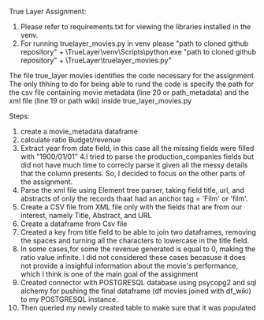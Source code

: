 True Layer Assignment:
1. Please refer to requirements.txt for viewing the libraries installed in the venv.
2. For running truelayer_movies.py in venv please "path to cloned github repository" + \TrueLayer\venv\Scripts\python.exe  "path to cloned github repository" + \TrueLayer\truelayer_movies.py"

The file true_layer movies identifies the code necessary for the assignment. The only thhing to do for being able to rund the code is specify the path for the csv file containing movie metadata (line 20 or path_metadata) and the xml file (line 19 or path wiki) inside true_layer_movies.py 

Steps:
1. create a movie_metadata dataframe
2. calculate ratio Budget/revenue
3. Extract year from date field, in this case all the missing fields were filled with "1900/01/01"
4.I tried to parse the production_companies fields but did not have much time to correcly parse it given all the messy details that the column presents. So, I decided to focus on the other parts of the assignment.
5. Parse the xml file using Element tree parser, taking field title, url, and abstracts of only the records thaat had an anchor tag = 'Film' or 'film'. 
6. Create a CSV file from XML file only with the fields that are from our interest, namely Title, Abstract, and URL
7. Create a dataframe from Csv file 
8.  Created a key from   title field to be able to join two dataframes, removing the spaces and turning all the characters to lowercase in the title field.
9. In some cases,for some  the revenue generated is equal to 0, making the ratio value infinite. I did not considered these cases becasuse it does not provide a insighful information about the movie's performance, which I think is one of the main goal of the assignment
10.  Created connector with POSTGRESQL database using psycopg2 and sql alchemy for pushing the final dataframe (df movies joined with df_wiki) to my POSTGRESQL instance.
10.  Then queried my newly created table to make sure that it was populated
